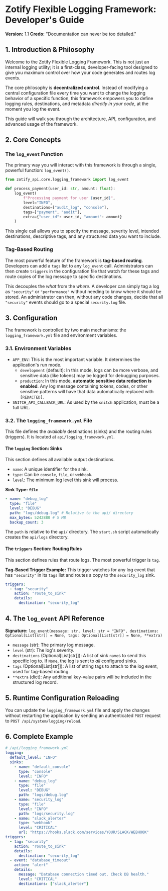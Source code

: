 # Zotify Flexible Logging Framework: Developer's Guide

**Version:** 1.1
**Credo:** "Documentation can never be too detailed."

## 1. Introduction & Philosophy

Welcome to the Zotify Flexible Logging Framework. This is not just an internal logging utility; it is a first-class, developer-facing tool designed to give you maximum control over how your code generates and routes log events.

The core philosophy is **decentralized control**. Instead of modifying a central configuration file every time you want to change the logging behavior of a specific function, this framework empowers you to define logging rules, destinations, and metadata *directly in your code*, at the moment you log the event.

This guide will walk you through the architecture, API, configuration, and advanced usage of the framework.

## 2. Core Concepts

### The `log_event` Function

The primary way you will interact with this framework is through a single, powerful function: `log_event()`.

```python
from zotify_api.core.logging_framework import log_event

def process_payment(user_id: str, amount: float):
    log_event(
        f"Processing payment for user {user_id}",
        level="INFO",
        destinations=["audit_log", "console"],
        tags=["payment", "audit"],
        extra={"user_id": user_id, "amount": amount}
    )
```

This single call allows you to specify the message, severity level, intended destinations, descriptive tags, and any structured data you want to include.

### Tag-Based Routing

The most powerful feature of the framework is **tag-based routing**. Developers can add a `tags` list to any `log_event` call. Administrators can then create `triggers` in the configuration file that watch for these tags and route copies of the log message to specific destinations.

This decouples the *what* from the *where*. A developer can simply tag a log as `"security"` or `"performance"` without needing to know where it should be stored. An administrator can then, without any code changes, decide that all `"security"` events should go to a special `security.log` file.

## 3. Configuration

The framework is controlled by two main mechanisms: the `logging_framework.yml` file and environment variables.

### 3.1. Environment Variables

-   `APP_ENV`: This is the most important variable. It determines the application's run mode.
    -   `development` (default): In this mode, logs can be more verbose, and sensitive data (like tokens) may be logged for debugging purposes.
    -   `production`: In this mode, **automatic sensitive data redaction is enabled**. Any log message containing tokens, codes, or other sensitive patterns will have that data automatically replaced with `[REDACTED]`.
-   `SNITCH_API_CALLBACK_URL`: As used by the `snitch` application, must be a full URL.

### 3.2. The `logging_framework.yml` File

This file defines the *available* destinations (sinks) and the routing rules (triggers). It is located at `api/logging_framework.yml`.

#### The `logging` Section: Sinks

This section defines all available output destinations.

-   `name`: A unique identifier for the sink.
-   `type`: Can be `console`, `file`, or `webhook`.
-   `level`: The minimum log level this sink will process.

**Sink Type: `file`**
```yaml
- name: "debug_log"
  type: "file"
  level: "DEBUG"
  path: "logs/debug.log" # Relative to the api/ directory
  max_bytes: 5242880 # 5 MB
  backup_count: 3
```
The `path` is relative to the `api/` directory. The `start.sh` script automatically creates the `api/logs` directory.

#### The `triggers` Section: Routing Rules

This section defines rules that route logs. The most powerful trigger is `tag`.

**Tag-Based Trigger Example:**
This trigger watches for any log event that has `"security"` in its `tags` list and routes a copy to the `security_log` sink.
```yaml
triggers:
  - tag: "security"
    action: "route_to_sink"
    details:
      destination: "security_log"
```

## 4. The `log_event` API Reference

**Signature:**
`log_event(message: str, level: str = "INFO", destinations: Optional[List[str]] = None, tags: Optional[List[str]] = None, **extra)`

-   `message` (str): The primary log message.
-   `level` (str): The log's severity.
-   `destinations` (Optional[List[str]]): A list of sink `name`s to send this specific log to. If `None`, the log is sent to *all* configured sinks.
-   `tags` (Optional[List[str]]): A list of string tags to attach to the log event, used for tag-based routing.
-   `**extra` (dict): Any additional key-value pairs will be included in the structured log record.

## 5. Runtime Configuration Reloading

You can update the `logging_framework.yml` file and apply the changes without restarting the application by sending an authenticated `POST` request to `POST /api/system/logging/reload`.

## 6. Complete Example

```yaml
# /api/logging_framework.yml
logging:
  default_level: "INFO"
  sinks:
    - name: "default_console"
      type: "console"
      level: "INFO"
    - name: "debug_log"
      type: "file"
      level: "DEBUG"
      path: "logs/debug.log"
    - name: "security_log"
      type: "file"
      level: "INFO"
      path: "logs/security.log"
    - name: "slack_alerter"
      type: "webhook"
      level: "CRITICAL"
      url: "https://hooks.slack.com/services/YOUR/SLACK/WEBHOOK"
triggers:
  - tag: "security"
    action: "route_to_sink"
    details:
      destination: "security_log"
  - event: "database_timeout"
    action: "alert"
    details:
      message: "Database connection timed out. Check DB health."
      level: "CRITICAL"
      destinations: ["slack_alerter"]
```
